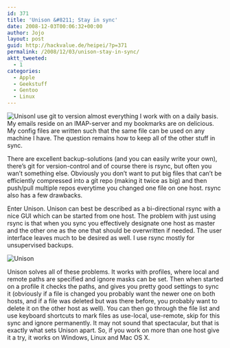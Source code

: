 ```yaml
---
id: 371
title: 'Unison &#8211; Stay in sync'
date: 2008-12-03T00:06:32+00:00
author: Jojo
layout: post
guid: http://hackvalue.de/heipei/?p=371
permalink: /2008/12/03/unison-stay-in-sync/
aktt_tweeted:
  - 1
categories:
  - Apple
  - Geekstuff
  - Gentoo
  - Linux
---
```

<img src="/weblog/unison.gif" alt="Unison" class="alignleft" />I use git to version almost everything I work with on a daily basis. My emails reside on an IMAP-server and my bookmarks are on delicious. My config files are written such that the same file can be used on any machine I have. The question remains how to keep all of the other stuff in sync.
  
There are excellent backup-solutions (and you can easily write your own), there&#8217;s git for version-control and of course there is rsync, but often you wan&#8217;t something else. Obviously you don&#8217;t want to put big files that can&#8217;t be efficiently compressed into a git repo (making it twice as big) and then push/pull multiple repos everytime you changed one file on one host. rsync also has a few drawbacks.
  
Enter Unison. Unison can best be described as a bi-directional rsync with a nice GUI which can be started from one host. The problem with just using rsync is that when you sync you effectively designate one host as master and the other one as the one that should be overwritten if needed. The user interface leaves much to be desired as well. I use rsync mostly for unsupervised backups.
  
<img src="/weblog/unison_macos.png" alt="Unison" class="aligncenter" />
  
Unison solves all of these problems. It works with profiles, where local and remote paths are specified and ignore masks can be set. Then when started on a profile it checks the paths, and gives you pretty good settings to sync it (obviously if a file is changed you probably want the newer one on both hosts, and if a file was deleted but was there before, you probably want to delete it on the other host as well). You can then go through the file list and use keyboard shortcuts to mark files as use-local, use-remote, skip for this sync and ignore permanently. It may not sound that spectacular, but that is exactly what sets Unison apart. So, if you work on more than one host give it a try, it works on Windows, Linux and Mac OS X.